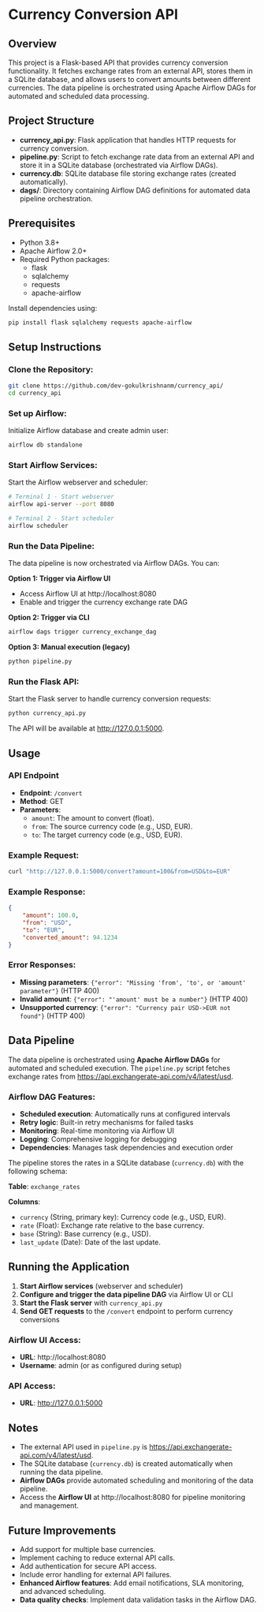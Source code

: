 # Currency Conversion API

## Overview
This project is a Flask-based API that provides currency conversion functionality. It fetches exchange rates from an external API, stores them in a SQLite database, and allows users to convert amounts between different currencies. The data pipeline is orchestrated using Apache Airflow DAGs for automated and scheduled data processing.
## Project Structure

- **currency_api.py**: Flask application that handles HTTP requests for currency conversion.
- **pipeline.py**: Script to fetch exchange rate data from an external API and store it in a SQLite database (orchestrated via Airflow DAGs).
- **currency.db**: SQLite database file storing exchange rates (created automatically).
- **dags/**: Directory containing Airflow DAG definitions for automated data pipeline orchestration.

## Prerequisites

- Python 3.8+
- Apache Airflow 2.0+
- Required Python packages:
  - flask
  - sqlalchemy
  - requests
  - apache-airflow

Install dependencies using:
```bash
pip install flask sqlalchemy requests apache-airflow
```

## Setup Instructions

### Clone the Repository:
```bash
git clone https://github.com/dev-gokulkrishnanm/currency_api/
cd currency_api
```

### Set up Airflow:
Initialize Airflow database and create admin user:
```bash
airflow db standalone
```

### Start Airflow Services:
Start the Airflow webserver and scheduler:
```bash
# Terminal 1 - Start webserver
airflow api-server --port 8080

# Terminal 2 - Start scheduler
airflow scheduler
```

### Run the Data Pipeline:
The data pipeline is now orchestrated via Airflow DAGs. You can:

**Option 1: Trigger via Airflow UI**
- Access Airflow UI at http://localhost:8080
- Enable and trigger the currency exchange rate DAG

**Option 2: Trigger via CLI**
```bash
airflow dags trigger currency_exchange_dag
```

**Option 3: Manual execution (legacy)**
```bash
python pipeline.py
```

### Run the Flask API:
Start the Flask server to handle currency conversion requests:
```bash
python currency_api.py
```

The API will be available at http://127.0.0.1:5000.

## Usage

### API Endpoint

- **Endpoint**: `/convert`
- **Method**: GET
- **Parameters**:
  - `amount`: The amount to convert (float).
  - `from`: The source currency code (e.g., USD, EUR).
  - `to`: The target currency code (e.g., USD, EUR).

### Example Request:
```bash
curl "http://127.0.0.1:5000/convert?amount=100&from=USD&to=EUR"
```

### Example Response:
```json
{
    "amount": 100.0,
    "from": "USD",
    "to": "EUR",
    "converted_amount": 94.1234
}
```

### Error Responses:
- **Missing parameters**: `{"error": "Missing 'from', 'to', or 'amount' parameter"}` (HTTP 400)
- **Invalid amount**: `{"error": "'amount' must be a number"}` (HTTP 400)
- **Unsupported currency**: `{"error": "Currency pair USD->EUR not found"}` (HTTP 400)

## Data Pipeline

The data pipeline is orchestrated using **Apache Airflow DAGs** for automated and scheduled execution. The `pipeline.py` script fetches exchange rates from https://api.exchangerate-api.com/v4/latest/usd.

### Airflow DAG Features:
- **Scheduled execution**: Automatically runs at configured intervals
- **Retry logic**: Built-in retry mechanisms for failed tasks
- **Monitoring**: Real-time monitoring via Airflow UI
- **Logging**: Comprehensive logging for debugging
- **Dependencies**: Manages task dependencies and execution order

The pipeline stores the rates in a SQLite database (`currency.db`) with the following schema:

**Table**: `exchange_rates`

**Columns**:
- `currency` (String, primary key): Currency code (e.g., USD, EUR).
- `rate` (Float): Exchange rate relative to the base currency.
- `base` (String): Base currency (e.g., USD).
- `last_update` (Date): Date of the last update.

## Running the Application

1. **Start Airflow services** (webserver and scheduler)
2. **Configure and trigger the data pipeline DAG** via Airflow UI or CLI
3. **Start the Flask server** with `currency_api.py`
4. **Send GET requests** to the `/convert` endpoint to perform currency conversions

### Airflow UI Access:
- **URL**: http://localhost:8080
- **Username**: admin (or as configured during setup)

### API Access:
- **URL**: http://127.0.0.1:5000

## Notes

- The external API used in `pipeline.py` is https://api.exchangerate-api.com/v4/latest/usd.
- The SQLite database (`currency.db`) is created automatically when running the data pipeline.
- **Airflow DAGs** provide automated scheduling and monitoring of the data pipeline.
- Access the **Airflow UI** at http://localhost:8080 for pipeline monitoring and management.

## Future Improvements

- Add support for multiple base currencies.
- Implement caching to reduce external API calls.
- Add authentication for secure API access.
- Include error handling for external API failures.
- **Enhanced Airflow features**: Add email notifications, SLA monitoring, and advanced scheduling.
- **Data quality checks**: Implement data validation tasks in the Airflow DAG.
